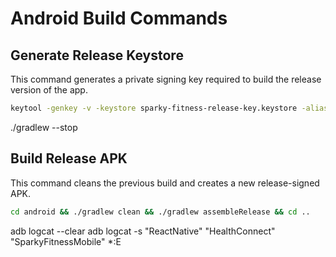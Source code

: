 # Android Build Commands

## Generate Release Keystore

This command generates a private signing key required to build the release version of the app.

```bash
keytool -genkey -v -keystore sparky-fitness-release-key.keystore -alias sparky-fitness-alias -keyalg RSA -keysize 2048 -validity 10000
```
./gradlew --stop


## Build Release APK

This command cleans the previous build and creates a new release-signed APK.

```bash
cd android && ./gradlew clean && ./gradlew assembleRelease && cd ..
```



adb logcat --clear
adb logcat -s "ReactNative" "HealthConnect" "SparkyFitnessMobile" *:E





